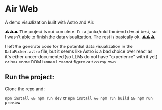 # Air Web

A demo visualization built with Astro and Air.

⚠️⚠️⚠️ The project is not complete. I'm a junior/mid frontend dev at best, so I wasn't able to finish the data visualization. The rest is basically ok. ⚠️⚠️⚠️

I left the generate code for the potential data visualization in the `DataPicker.astro` file, but it seems like Astro is a bad choice over react as it's either under-documented (so LLMs do not have "experience" with it yet) or has some DOM issues I cannot figure out on my own.

## Run the project:

Clone the repo and:

`npm install && npm run dev` or `npm install && npm run build && npm run preview`

